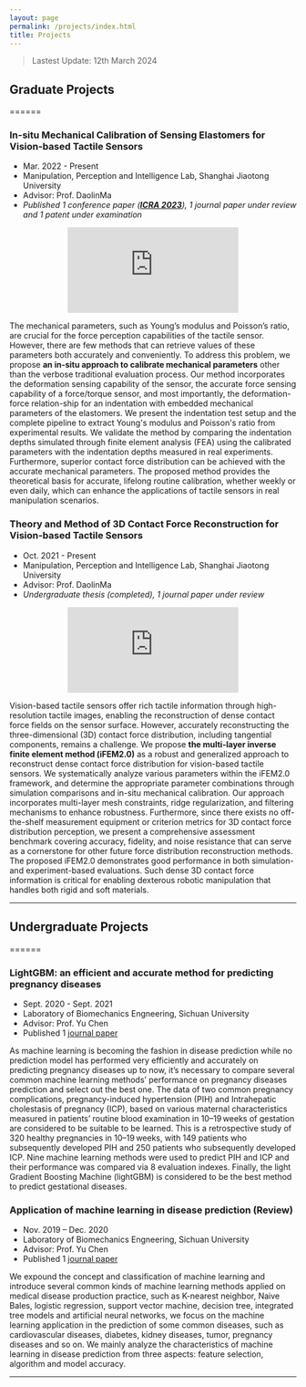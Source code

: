 ```yaml
---
layout: page
permalink: /projects/index.html
title: Projects
---
```


> Lastest Update: 12th March 2024

## Graduate Projects
======
### **In-situ Mechanical Calibration of Sensing Elastomers for Vision-based Tactile Sensors**

- Mar. 2022 - Present
- Manipulation, Perception and Intelligence Lab, Shanghai Jiaotong University
- Advisor: Prof. DaolinMa 
-  *Published 1 conference paper (**[ICRA 2023](https://ieeexplore.ieee.org/document/10161153)**), 1 journal paper under review and 1 patent under examination*

<p align="center">
<iframe src="https://canzhao-sunny.github.io/images/videos/in-situ.mp4" title="23_insitu" frameborder="0" allow="accelerometer; autoplay; clipboard-write; encrypted-media; gyroscope; picture-in-picture" allowfullscreen> </iframe>
</p>


The mechanical parameters, such as Young’s modulus and Poisson’s ratio, are crucial for the force perception capabilities of the tactile sensor. However, there are few methods that can retrieve values of these parameters both accurately and conveniently. To address this problem, we propose **an in-situ approach to calibrate mechanical parameters** other than the verbose traditional evaluation process. Our method incorporates the deformation sensing capability of the sensor, the accurate force sensing capability of a force/torque sensor, and most importantly, the deformation-force relation-ship for an indentation with embedded mechanical parameters of the elastomers. We present the indentation test setup and the complete pipeline to extract Young's modulus and Poisson's ratio from experimental results. We validate the method by comparing the indentation depths simulated through finite element analysis (FEA) using the calibrated parameters with the indentation depths measured in real experiments. Furthermore, superior contact force distribution can be achieved with the accurate mechanical parameters. The proposed method provides the theoretical basis for accurate, lifelong routine calibration, whether weekly or even daily, which can enhance the applications of tactile sensors in real manipulation scenarios.

### **Theory and Method of 3D Contact Force Reconstruction for Vision-based Tactile Sensors**

- Oct. 2021 - Present
- Manipulation, Perception and Intelligence Lab, Shanghai Jiaotong University
- Advisor: Prof. DaolinMa 
- *Undergraduate thesis (completed), 1 journal paper under review* 

<p align="center">
<iframe src="https://canzhao-sunny.github.io/videos/ifem2-2.mp4" title="23_ifem2_journal" frameborder="0" allow="accelerometer; autoplay; clipboard-write; encrypted-media; gyroscope; picture-in-picture" allowfullscreen> </iframe>
</p>


Vision-based tactile sensors offer rich tactile information through high-resolution tactile images, enabling the reconstruction of dense contact force fields on the sensor surface. However, accurately reconstructing the three-dimensional (3D) contact force distribution, including tangential components, remains a challenge. We propose **the multi-layer inverse finite element method (iFEM2.0)** as a robust and generalized approach to reconstruct dense contact force distribution for vision-based tactile sensors. We systematically analyze various parameters within the iFEM2.0 framework, and determine the appropriate parameter combinations through simulation comparisons and in-situ mechanical calibration. Our approach incorporates multi-layer mesh constraints, ridge regularization, and filtering mechanisms to enhance robustness. Furthermore, since there exists no off-the-shelf measurement equipment or criterion metrics for 3D contact force distribution perception, we present a comprehensive assessment benchmark covering accuracy, fidelity, and noise resistance that can serve as a cornerstone for other future force distribution reconstruction methods. The proposed iFEM2.0 demonstrates good performance in both simulation- and experiment-based evaluations. Such dense 3D contact force information is critical for enabling dexterous robotic manipulation that handles both rigid and soft materials.

---

## Undergraduate Projects
======
### **LightGBM: an efficient and accurate method for predicting pregnancy diseases**

- Sept. 2020 - Sept. 2021
- Laboratory of Biomechanics Engneering, Sichuan University
- Advisor: Prof. Yu Chen
- Published 1 [journal paper](https://www.tandfonline.com/doi/abs/10.1080/01443615.2021.1945006)

As machine learning is becoming the fashion in disease prediction while no prediction model has performed very efficiently and accurately on predicting pregnancy diseases up to now, it’s necessary to compare several common machine learning methods’ performance on pregnancy diseases prediction and select out the best one. The data of two common pregnancy complications, pregnancy-induced hypertension (PIH) and Intrahepatic cholestasis of pregnancy (ICP), based on various maternal characteristics measured in patients’ routine blood examination in 10–19 weeks of gestation are considered to be suitable to be learned. This is a retrospective study of 320 healthy pregnancies in 10–19 weeks, with 149 patients who subsequently developed PIH and 250 patients who subsequently developed ICP. Nine machine learning methods were used to predict PIH and ICP and their performance was compared via 8 evaluation indexes. Finally, the light Gradient Boosting Machine (lightGBM) is considered to be the best method to predict gestational diseases.

### **Application of machine learning in disease prediction (Review)**

- Nov. 2019 – Dec. 2020
- Laboratory of Biomechanics Engneering, Sichuan University
- Advisor: Prof. Yu Chen
- Published 1 [journal paper](https://swyxgcyj.com/oa/DArticle.aspx?type=view&id=20210217)

We expound the concept and classification of machine learning and introduce several common kinds of machine learning methods applied on medical disease production practice, such as K-nearest neighbor, Naive Bales, logistic regression, support vector machine, decision tree, integrated tree models and artificial neural networks, we focus on the machine learning application in the prediction of some common diseases, such as cardiovascular diseases, diabetes, kidney diseases, tumor, pregnancy diseases and so on. We mainly analyze the characteristics of machine learning in disease prediction from three aspects: feature selection, algorithm and model accuracy.

---

